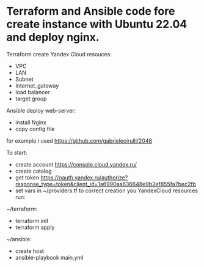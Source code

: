 # Terraform and Ansible code fore create instance with Ubuntu 22.04 and deploy nginx.
Terraform create Yandex Cloud resouces:
* VPC
* LAN
* Subnet
* Internet_gateway
* load balancer
* target group

Ansible deploy web-server:
* install Nginx
* copy config file

for example i used https://github.com/gabrielecirulli/2048

To start:
 * create account https://console.cloud.yandex.ru/
 * create catalog
 * get token https://oauth.yandex.ru/authorize?response_type=token&client_id=1a6990aa636648e9b2ef855fa7bec2fb
 * set vars in ~/providers.tf to correct creation you YandexCloud resources run:
 
 ~/terraform:
 * terraform init
 * terraform apply
 
 ~/ansible:
 * create host
 * ansible-playbook main.yml
